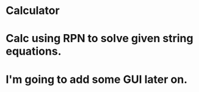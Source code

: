 # Calculator
# Calc using RPN to solve given string equations.
# I'm going to add some GUI later on.
